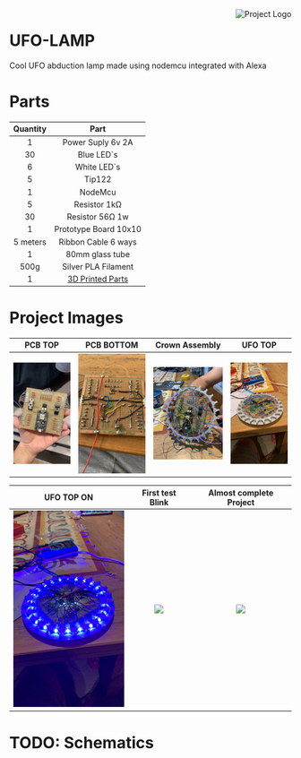 <a href="https://www.thingiverse.com/thing:3492682">
    <img src="./images/20200317.7.gif" alt="Project Logo" align="right" width="100" />
</a>

# UFO-LAMP

Cool UFO abduction lamp made using nodemcu integrated with Alexa

# Parts

| Quantity |                             Part                              |
| :------: | :-----------------------------------------------------------: |
|    1     |                       Power Suply 6v 2A                       |
|    30    |                          Blue LED`s                           |
|    6     |                          White LED`s                          |
|    5     |                            Tip122                             |
|    1     |                            NodeMcu                            |
|    5     |                         Resistor 1kΩ                          |
|    30    |                        Resistor 56Ω 1w                        |
|    1     |                     Prototype Board 10x10                     |
| 5 meters |                      Ribbon Cable 6 ways                      |
|    1     |                        80mm glass tube                        |
|   500g   |                      Silver PLA Filament                      |
|    1     | [3D Printed Parts](https://www.thingiverse.com/thing:3492682) |

# Project Images

|                     PCB TOP                     |                   PCB BOTTOM                    |                 Crown Assembly                  |                     UFO TOP                     |
| :---------------------------------------------: | :---------------------------------------------: | :---------------------------------------------: | :---------------------------------------------: |
| <img src="./images/20200317.1.JPG" width="200"> | <img src="./images/20200317.2.JPG" width="200"> | <img src="./images/20200317.3.jpg" width="200"> | <img src="./images/20200317.4.JPG" width="200"> |

|                   UFO TOP ON                    |                First test Blink                 |             Almost complete Project             |
| :---------------------------------------------: | :---------------------------------------------: | :---------------------------------------------: |
| <img src="./images/20200317.5.JPG" width="200"> | <img src="./images/20200317.6.gif" width="200"> | <img src="./images/20200317.7.gif" width="200"> |

# TODO: Schematics

